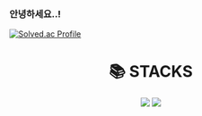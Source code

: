 ### 안녕하세요..!

[![Solved.ac Profile](http://mazassumnida.wtf/api/v2/generate_badge?boj=codinghoneyjam)]([https://solved.ac/codinghoneyjam/](https://solved.ac/profile/codinghoneyjam))
<!--
**codingksj/codingksj** is a ✨ _special_ ✨ repository because its `README.md` (this file) appears on your GitHub profile.

Here are some ideas to get you started:

- 🔭 I’m currently working on ...
- 🌱 I’m currently learning ...
- 👯 I’m looking to collaborate on ...
- 🤔 I’m looking for help with ...
- 💬 Ask me about ...
- 📫 How to reach me: ...
- 😄 Pronouns: ...
- ⚡ Fun fact: ...
-->

<div align=center><h1>📚 STACKS</h1></div>

<div align=center> 
  <img src="https://img.shields.io/badge/c++-00599C?style=for-the-badge&logo=c%2B%2B&logoColor=white">
  <img src="https://img.shields.io/badge/python-3776AB?style=for-the-badge&logo=python&logoColor=white"> 
  <br>
</div>
